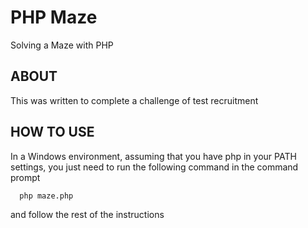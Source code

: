 PHP Maze
==========================
Solving a Maze with PHP

ABOUT
-----

This was written to complete a challenge of test recruitment

HOW TO USE
----------

In a Windows environment, assuming that you have php in your PATH settings, you just need to run the following command in the command prompt

```
  php maze.php
```

and follow the rest of the instructions